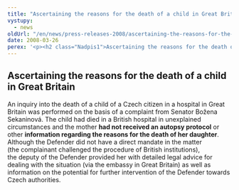 ```yaml
---
title: "Ascertaining the reasons for the death of a child in Great Britain"
vystupy:
  - news
oldUrl: "/en/news/press-releases-2008/ascertaining-the-reasons-for-the-death-of-a-child-in-great-britain/"
date: 2008-03-26
perex: '<p><h2 class="Nadpis1">Ascertaining the reasons for the death of a child in Great Britain</h2> <p class="Normln-web">An inquiry into the death of a child of a Czech citizen in a hospital in Great Britain was performed on the basis of a complaint from Senator Božena Sekaninová. The child had died in a British hospital in unexplained circumstances and the mother <span style="font-weight:bold;">had not </span><span style="font-weight:bold;">received</span><span style="font-weight:bold;"> </span><span style="font-weight:bold;">an</span><span style="font-weight:bold;"> </span><span style="font-weight:bold;">autopsy</span><span style="font-weight:bold;"> </span><span style="font-weight:bold;">protocol</span> or other <span style="font-weight:bold;">information</span><span style="font-weight:bold;"> </span><span style="font-weight:bold;">regarding</span><span style="font-weight:bold;"> </span><span style="font-weight:bold;">the</span><span style="font-weight:bold;"> </span><span style="font-weight:bold;">reasons</span><span style="font-weight:bold;"> </span><span style="font-weight:bold;">for</span><span style="font-weight:bold;"> </span><span style="font-weight:bold;">the</span><span style="font-weight:bold;"> </span><span style="font-weight:bold;">death</span><span style="font-weight:bold;"> </span><span style="font-weight:bold;">of</span><span style="font-weight:bold;"> her </span><span style="font-weight:bold;">daughter</span>. Although the Defender did not have a direct mandate in the matter (the complainant challenged the procedure of British institutions), the deputy of the Defender provided her with detailed legal advice for dealing with the situation (via the embassy in Great Britain) as well as information on the potential for further intervention of the Defender towards Czech authorities.</p>'
---
```


<!-- imported from the old website -->

</p>
  
<h2 class="Nadpis1">Ascertaining the reasons for the death of a child in Great Britain</h2>
<p class="Normln-web">An inquiry into the death of a child of a Czech citizen in a hospital in Great Britain was performed on the basis of a complaint from Senator Božena Sekaninová. The child had died in a British hospital in unexplained circumstances and the mother <span style="font-weight:bold;">had not </span><span style="font-weight:bold;">received</span><span style="font-weight:bold;"> </span><span style="font-weight:bold;">an</span><span style="font-weight:bold;"> </span><span style="font-weight:bold;">autopsy</span><span style="font-weight:bold;"> </span><span style="font-weight:bold;">protocol</span> or other <span style="font-weight:bold;">information</span><span style="font-weight:bold;"> </span><span style="font-weight:bold;">regarding</span><span style="font-weight:bold;"> </span><span style="font-weight:bold;">the</span><span style="font-weight:bold;"> </span><span style="font-weight:bold;">reasons</span><span style="font-weight:bold;"> </span><span style="font-weight:bold;">for</span><span style="font-weight:bold;"> </span><span style="font-weight:bold;">the</span><span style="font-weight:bold;"> </span><span style="font-weight:bold;">death</span><span style="font-weight:bold;"> </span><span style="font-weight:bold;">of</span><span style="font-weight:bold;"> her </span><span style="font-weight:bold;">daughter</span>. Although the Defender did not have a direct mandate in the matter (the complainant challenged the procedure of British institutions), the deputy of the Defender provided her with detailed legal advice for dealing with the situation (via the embassy in Great Britain) as well as information on the potential for further intervention of the Defender towards Czech authorities.</p>
